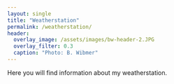 ```yaml
---
layout: single
title: "Weatherstation"
permalink: /weatherstation/
header:
  overlay_image: /assets/images/bw-header-2.JPG
  overlay_filter: 0.3
  caption: "Photo: B. Wibmer"
---
```



Here you will find information about my weatherstation.
